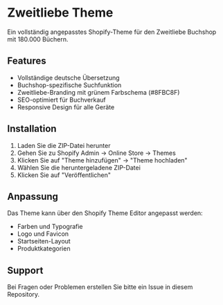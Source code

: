 # Zweitliebe Theme

Ein vollständig angepasstes Shopify-Theme für den Zweitliebe Buchshop mit 180.000 Büchern.

## Features

- Vollständige deutsche Übersetzung
- Buchshop-spezifische Suchfunktion
- Zweitliebe-Branding mit grünem Farbschema (#8FBC8F)
- SEO-optimiert für Buchverkauf
- Responsive Design für alle Geräte

## Installation

1. Laden Sie die ZIP-Datei herunter
2. Gehen Sie zu Shopify Admin → Online Store → Themes
3. Klicken Sie auf "Theme hinzufügen" → "Theme hochladen"
4. Wählen Sie die heruntergeladene ZIP-Datei
5. Klicken Sie auf "Veröffentlichen"

## Anpassung

Das Theme kann über den Shopify Theme Editor angepasst werden:
- Farben und Typografie
- Logo und Favicon
- Startseiten-Layout
- Produktkategorien

## Support

Bei Fragen oder Problemen erstellen Sie bitte ein Issue in diesem Repository.
